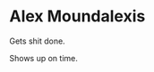<!-- title: Resume -->
<!-- categories: pages -->
<!-- tags: resume,career -->
<!-- published: 2015-10-22T17:20:00-05:00 -->
<!-- updated: 2015-10-22T17:20:00-05:00 -->
<!-- summary: A rather succint resume of Alex Moundalexis. -->

# Alex Moundalexis

Gets shit done.

Shows up on time.
